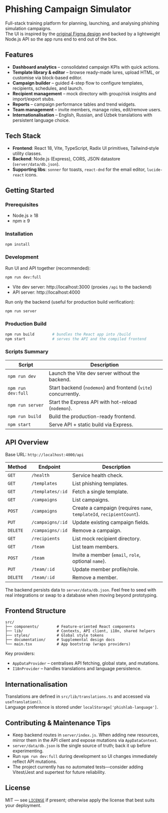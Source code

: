 
# Phishing Campaign Simulator

Full-stack training platform for planning, launching, and analysing phishing simulation campaigns.  
The UI is inspired by the [original Figma design](https://www.figma.com/design/QUQijTai5JB0M5ePh9VBtN/Phishing-Campaign-Simulator) and backed by a lightweight Node.js API so the app runs end to end out of the box.

## Features
- **Dashboard analytics** – consolidated campaign KPIs with quick actions.
- **Template library & editor** – browse ready-made lures, upload HTML, or customise via block-based editor.
- **Campaign builder** – guided 4-step flow to configure templates, recipients, schedules, and launch.
- **Recipient management** – mock directory with group/risk insights and import/export stubs.
- **Reports** – campaign performance tables and trend widgets.
- **Team management** – invite members, manage roles, edit/remove users.
- **Internationalisation** – English, Russian, and Uzbek translations with persistent language choice.

## Tech Stack
- **Frontend**: React 18, Vite, TypeScript, Radix UI primitives, Tailwind‑style utility classes.
- **Backend**: Node.js (Express), CORS, JSON datastore (`server/data/db.json`).
- **Supporting libs**: `sonner` for toasts, `react-dnd` for the email editor, `lucide-react` icons.

## Getting Started

### Prerequisites
- Node.js ≥ 18
- npm ≥ 9

### Installation
```bash
npm install
```

### Development
Run UI and API together (recommended):
```bash
npm run dev:full
```
- Vite dev server: http://localhost:3000 (proxies `/api` to the backend)
- API server: http://localhost:4000

Run only the backend (useful for production build verification):
```bash
npm run server
```

### Production Build
```bash
npm run build        # bundles the React app into /build
npm start            # serves the API and the compiled frontend
```

### Scripts Summary
| Script | Description |
| ------ | ----------- |
| `npm run dev` | Launch the Vite dev server without the backend. |
| `npm run dev:full` | Start backend (`nodemon`) and frontend (`vite`) concurrently. |
| `npm run server` | Start the Express API with hot-reload (`nodemon`). |
| `npm run build` | Build the production-ready frontend. |
| `npm start` | Serve API + static build via Express. |

## API Overview
Base URL: `http://localhost:4000/api`

| Method | Endpoint | Description |
| ------ | -------- | ----------- |
| `GET`  | `/health` | Service health check. |
| `GET`  | `/templates` | List phishing templates. |
| `GET`  | `/templates/:id` | Fetch a single template. |
| `GET`  | `/campaigns` | List campaigns. |
| `POST` | `/campaigns` | Create a campaign (requires `name`, `templateId`, `recipientCount`). |
| `PUT`  | `/campaigns/:id` | Update existing campaign fields. |
| `DELETE` | `/campaigns/:id` | Remove a campaign. |
| `GET`  | `/recipients` | List mock recipient directory. |
| `GET`  | `/team` | List team members. |
| `POST` | `/team` | Invite a member (`email`, `role`, optional `name`). |
| `PUT`  | `/team/:id` | Update member profile/role. |
| `DELETE` | `/team/:id` | Remove a member. |

The backend persists data to `server/data/db.json`. Feel free to seed with real integrations or swap to a database when moving beyond prototyping.

## Frontend Structure
```
src/
├── components/        # Feature-oriented React components
├── lib/               # Contexts, API client, i18n, shared helpers
├── styles/            # Global style tokens
├── documentation/     # Supplemental design docs
└── main.tsx           # App bootstrap (wraps providers)
```

Key providers:
- `AppDataProvider` – centralises API fetching, global state, and mutations.
- `I18nProvider` – handles translations and language persistence.

## Internationalisation
Translations are defined in `src/lib/translations.ts` and accessed via `useTranslation()`.  
Language preference is stored under `localStorage['phishlab-language']`.

## Contributing & Maintenance Tips
- Keep backend routes in `server/index.js`. When adding new resources, mirror them in the API client and expose mutations via `AppDataContext`.
- `server/data/db.json` is the single source of truth; back it up before experimenting.
- Run `npm run dev:full` during development so UI changes immediately reflect API mutations.
- The project currently has no automated tests—consider adding Vitest/Jest and supertest for future reliability.

## License
MIT — see [`LICENSE`](LICENSE) if present; otherwise apply the license that best suits your deployment.
  
